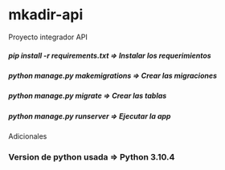 # mkadir-api
Proyecto integrador API
##### pip install -r requirements.txt => Instalar los requerimientos
##### python manage.py makemigrations => Crear las migraciones
##### python manage.py migrate => Crear las tablas
##### python manage.py runserver => Ejecutar la app

Adicionales
### Version de python usada => Python 3.10.4